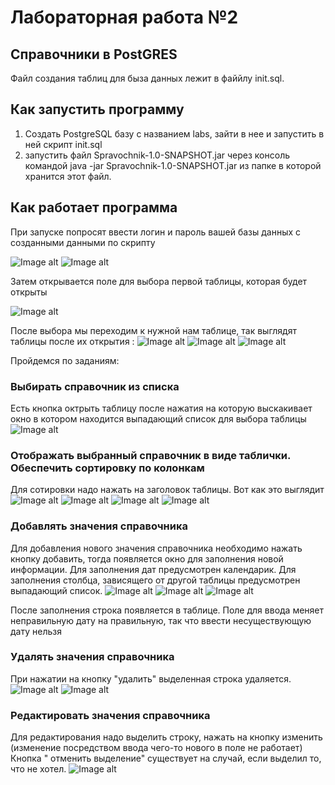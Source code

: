 # Лабораторная работа №2 
## Справочники в PostGRES
Файл создания таблиц для быза данных лежит в файйлу init.sql.
## Как запустить программу
1. Создать PostgreSQL базу с названием labs, зайти в нее и запустить в ней скрипт init.sql
2. запустить файл Spravochnik-1.0-SNAPSHOT.jar через консоль командой java -jar Spravochnik-1.0-SNAPSHOT.jar из папке в которой хранится этот файл.

## Как работает программа
При запуске попросят ввести логин и пароль вашей базы данных с созданными данными по скрипту

![Image alt](https://raw.githubusercontent.com/P0ZiT1V/SpravochnikLab/master/screen/login.png)
![Image alt](https://raw.githubusercontent.com/P0ZiT1V/SpravochnikLab/master/screen/pass.png)

Затем открывается поле для выбора первой таблицы, которая будет открыты

![Image alt](https://raw.githubusercontent.com/P0ZiT1V/SpravochnikLab/master/screen/choose.png)

После выбора мы переходим к нужной нам таблице, так выглядят таблицы после их открытия  :
![Image alt](https://raw.githubusercontent.com/P0ZiT1V/SpravochnikLab/master/screen/cities.png)
![Image alt](https://raw.githubusercontent.com/P0ZiT1V/SpravochnikLab/master/screen/department.png)
![Image alt](https://raw.githubusercontent.com/P0ZiT1V/SpravochnikLab/master/screen/employees.png)

Пройдемся по заданиям:
###  Выбирать справочник из списка

Есть кнопка октрыть таблицу после нажатия на которую выскакивает окно в котором находится выпадающий список для выбора таблицы
![Image alt](https://raw.githubusercontent.com/P0ZiT1V/SpravochnikLab/master/screen/chooseAnotherTable.png)
###   Отображать выбранный справочник в виде таблички. Обеспечить сортировку по колонкам
Для сотировки надо нажать на заголовок таблицы. Вот как это выглядит
![Image alt](https://raw.githubusercontent.com/P0ZiT1V/SpravochnikLab/master/screen/sort1.png)
![Image alt](https://raw.githubusercontent.com/P0ZiT1V/SpravochnikLab/master/screen/sort2.png)
![Image alt](https://raw.githubusercontent.com/P0ZiT1V/SpravochnikLab/master/screen/sort3.png)
![Image alt](https://raw.githubusercontent.com/P0ZiT1V/SpravochnikLab/master/screen/sort4.png)

###   Добавлять значения справочника
Для добавления нового значения справочника необходимо нажать кнопку добавить, тогда появляется окно для заполнения новой информации.
Для заполнения дат предусмотрен календарик. Для заполнения столбца, зависящего от другой таблицы предусмотрен выпадающий список.
![Image alt](https://raw.githubusercontent.com/P0ZiT1V/SpravochnikLab/master/screen/add.png)
![Image alt](https://raw.githubusercontent.com/P0ZiT1V/SpravochnikLab/master/screen/choosefromanothertable.png)
![Image alt](https://raw.githubusercontent.com/P0ZiT1V/SpravochnikLab/master/screen/calendar.png)


После заполнения строка появляется в таблице. Поле для ввода меняет неправильную дату на  правильную, так что ввести несуществующую дату нельзя


###   Удалять значения справочника
При нажатии на кнопку "удалить" выделенная строка удаляется.
![Image alt](https://raw.githubusercontent.com/P0ZiT1V/SpravochnikLab/master/screen/delete1.png)
![Image alt](https://raw.githubusercontent.com/P0ZiT1V/SpravochnikLab/master/screen/afterDelete.png)


###   Редактировать значения справочника
Для редактирования надо выделить строку, нажать на кнопку изменить (изменение посредством ввода чего-то нового в поле не работает)
Кнопка " отменить выделение" существует на случай, если выделил то, что не хотел.
![Image alt](https://raw.githubusercontent.com/P0ZiT1V/SpravochnikLab/master/screen/update.png)






